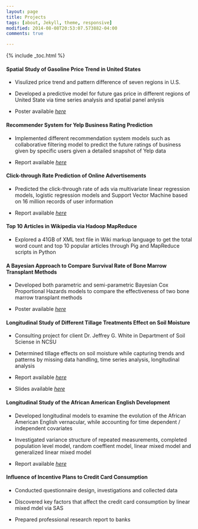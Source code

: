 ```yaml
---
layout: page
title: Projects
tags: [about, Jekyll, theme, responsive]
modified: 2014-08-08T20:53:07.573882-04:00
comments: true

---
```

{% include _toc.html %}


#### Spatial Study of Gasoline Price Trend in United States
- Visulized price trend and pattern difference of seven regions in U.S.

- Developed a predictive model for future gas price in different regions of United State via time series analysis and spatial panel anlysis

- Poster available [_here_](http://www4.ncsu.edu/~yxu15/spatial_poster.pdf)


#### Recommender System for Yelp Business Rating Prediction
- Implemented different recommendation system models such as collaborative filtering model to predict the future ratings of business given by specific users given a detailed snapshot of Yelp data

- Report available [_here_](http://www4.ncsu.edu/~yxu15/yelp_report.pdf)


#### Click-through Rate Prediction of Online Advertisements
- Predicted the click-through rate of ads via multivariate linear regression models, logistic regression models and Support Vector Machine based on 16 million records of user information

- Report available [_here_](http://www4.ncsu.edu/~yxu15/click_report.pdf)

#### Top 10 Articles in Wikipedia via Hadoop MapReduce
- Explored a 41GB of XML text file in Wiki markup language to get the total word count and top 10 popular articles through Pig and MapReduce scripts in Python


#### A Bayesian Approach to Compare Survival Rate of Bone Marrow Transplant Methods
- Developed both parametric and semi-parametric Bayesian Cox Proportional Hazards models to compare the effectiveness of two bone marrow transplant methods 

- Poster available [_here_](http://www4.ncsu.edu/~yxu15/baysian_poster.pdf)



#### Longitudinal Study of Different Tillage Treatments Effect on Soil Moisture

- Consulting project for client Dr. Jeffrey G. White in Department of Soil Sciense in NCSU

- Determined tillage effects on soil moisture while capturing trends and patterns by missing data handling, time series analysis, longitudinal analysis

- Report available [_here_](http://www4.ncsu.edu/~yxu15/soil_report.pdf)
- Slides available [_here_](http://www4.ncsu.edu/~yxu15/soil_slides.pdf)


#### Longitudinal Study of the African American English Development
- Developed longitudinal models to examine the evolution of the African American English vernacular, while accounting for time dependent / independent covariates

- Investigated variance structure of repeated measurements, completed population level model, random coeffient model, linear mixed model and generalized linear mixed model

- Report available [_here_](http://www4.ncsu.edu/~yxu15/aae_report.pdf)



#### Influence of Incentive Plans to Credit Card Consumption

- Conducted questionnaire design, investigations and collected data

- Discovered key factors that affect the credit card consumption by linear mixed mdel via SAS

- Prepared professional research report to  banks
